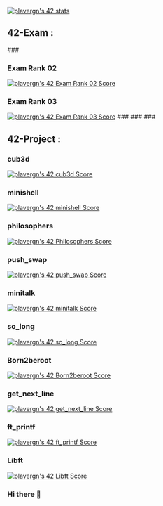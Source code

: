 <a href="https://github.com/JaeSeoKim/badge42"><img src="https://badge42.vercel.app/api/v2/cl4y0zzwa001109laz8s1r901/stats?cursusId=21&coalitionId=51" alt="plavergn's 42 stats" /></a>

###
<h2>
42-Exam : 
</h2>
###
<h3>
Exam Rank 02</h3>  <a href="https://github.com/JaeSeoKim/badge42"><img src="https://badge42.vercel.app/api/v2/cl4y0zzwa001109laz8s1r901/project/2463952" alt="plavergn's 42 Exam Rank 02 Score" /></a>
<h3>
Exam Rank 03</h3>  <a href="https://github.com/JaeSeoKim/badge42"><img src="https://badge42.vercel.app/api/v2/cl4y0zzwa001109laz8s1r901/project/2542059" alt="plavergn's 42 Exam Rank 03 Score" /></a>
###
###
###
<h2>
42-Project :
</h2>

###
<h3>
cub3d</h3>         <a href="https://github.com/JaeSeoKim/badge42"><img src="https://badge42.vercel.app/api/v2/cl4y0zzwa001109laz8s1r901/project/2639179" alt="plavergn's 42 cub3d Score" /></a>
<h3>
minishell </h3>    <a href="https://github.com/JaeSeoKim/badge42"><img src="https://badge42.vercel.app/api/v2/cl4y0zzwa001109laz8s1r901/project/2559269" alt="plavergn's 42 minishell Score" /></a>
<h3>
philosophers</h3>  <a href="https://github.com/JaeSeoKim/badge42"><img src="https://badge42.vercel.app/api/v2/cl4y0zzwa001109laz8s1r901/project/2542060" alt="plavergn's 42 Philosophers Score" /></a>
<h3>
push_swap</h3>     <a href="https://github.com/JaeSeoKim/badge42"><img src="https://badge42.vercel.app/api/v2/cl4y0zzwa001109laz8s1r901/project/2472379" alt="plavergn's 42 push_swap Score" /></a>
<h3>
minitalk</h3>      <a href="https://github.com/JaeSeoKim/badge42"><img src="https://badge42.vercel.app/api/v2/cl4y0zzwa001109laz8s1r901/project/2539040" alt="plavergn's 42 minitalk Score" /></a>
<h3>
so_long</h3>       <a href="https://github.com/JaeSeoKim/badge42"><img src="https://badge42.vercel.app/api/v2/cl4y0zzwa001109laz8s1r901/project/2459259" alt="plavergn's 42 so_long Score" /></a>
<h3>
Born2beroot</h3>   <a href="https://github.com/JaeSeoKim/badge42"><img src="https://badge42.vercel.app/api/v2/cl4y0zzwa001109laz8s1r901/project/2455208" alt="plavergn's 42 Born2beroot Score" /></a>
<h3>
get_next_line</h3> <a href="https://github.com/JaeSeoKim/badge42"><img src="https://badge42.vercel.app/api/v2/cl4y0zzwa001109laz8s1r901/project/2412899" alt="plavergn's 42 get_next_line Score" /></a>
<h3>
ft_printf</h3>     <a href="https://github.com/JaeSeoKim/badge42"><img src="https://badge42.vercel.app/api/v2/cl4y0zzwa001109laz8s1r901/project/2408620" alt="plavergn's 42 ft_printf Score" /></a>
<h3>
Libft</h3>         <a href="https://github.com/JaeSeoKim/badge42"><img src="https://badge42.vercel.app/api/v2/cl4y0zzwa001109laz8s1r901/project/2396532" alt="plavergn's 42 Libft Score" /></a>


### Hi there 👋

<!--
**plavergn/plavergn** is a ✨ _special_ ✨ repository because its `README.md` (this file) appears on your GitHub profile.

Here are some ideas to get you started:

- 🔭 I’m currently working on ...
- 🌱 I’m currently learning ...
- 👯 I’m looking to collaborate on ...
- 🤔 I’m looking for help with ...
- 💬 Ask me about ...
- 📫 How to reach me: ...
- 😄 Pronouns: ...
- ⚡ Fun fact: ...
-->
